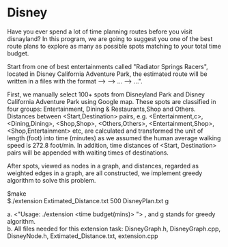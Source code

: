 # Disney
Have you ever spend a lot of time planning routes before you visit disnayland? In this program, we are going to suggest you one of the best route plans to explore as many as possible spots matching to your total time budget.<br>

Start from one of best entertainments called "Radiator Springs Racers", located in Disney California Adventure Park, the estimated route will be written in a files with the format <Spot Name> --> <Spot Name> --> ... --> <Spot Name>...".<br>

First, we manually select 100+ spots from Disneyland Park and Disney California Adventure Park using Google map. These spots are classified in four groups: Entertainment, Dining & Restaurants,Shop and Others. Distances between <Start,Destination> pairs, e.g. <Entertainment,c>, <Dining,Dining>, <Shop,Shop>, <Others,Others>, <Entertainment,Shop>, <Shop,Entertainment> etc, are calculated and transformed the unit of length (foot) into time (minutes) as we assumed the human average walking 
speed is 272.8 foot/min. In addition, time distances of <Start, Destination> pairs will be appended with waiting times of destinations.<br> 

After spots, viewed as nodes in a graph, and distances, regarded as weighted edges in a graph, are all constructed, we implement greedy algorithm to solve this problem.

$make<br>
$./extension Extimated_Distance.txt 500 DisneyPlan.txt g<br>

a. <"Usage: ./extension <DisneyGraph> <time budget(mins)> <outputfile> <method>">
  , and g stands for greedy algorithm.<br>
b. All files needed for this extension task: DisneyGraph.h, DisneyGraph.cpp, DisneyNode.h, 
Extimated_Distance.txt, extension.cpp<br>
